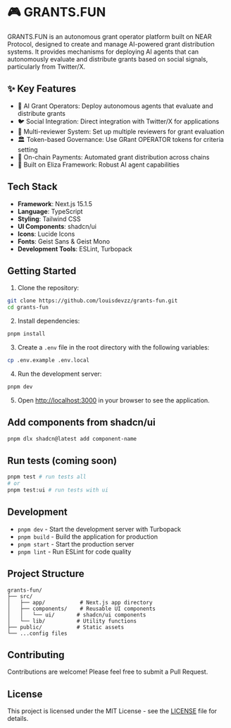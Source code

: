 # 🎮 GRANTS.FUN

GRANTS.FUN is an autonomous grant operator platform built on NEAR Protocol, designed to create and manage AI-powered grant distribution systems. It provides mechanisms for deploying AI agents that can autonomously evaluate and distribute grants based on social signals, particularly from Twitter/X.

## ✨ Key Features
- 🤖 AI Grant Operators: Deploy autonomous agents that evaluate and distribute grants
- 🐦 Social Integration: Direct integration with Twitter/X for applications
- 👥 Multi-reviewer System: Set up multiple reviewers for grant evaluation
- 🏛️ Token-based Governance: Use GRant OPERATOR tokens for criteria setting
- 💸 On-chain Payments: Automated grant distribution across chains
- 🧠 Built on Eliza Framework: Robust AI agent capabilities

## Tech Stack

- **Framework**: Next.js 15.1.5
- **Language**: TypeScript
- **Styling**: Tailwind CSS
- **UI Components**: shadcn/ui
- **Icons**: Lucide Icons
- **Fonts**: Geist Sans & Geist Mono
- **Development Tools**: ESLint, Turbopack

## Getting Started

1. Clone the repository:
```bash
git clone https://github.com/louisdevzz/grants-fun.git
cd grants-fun
```

2. Install dependencies:
```bash
pnpm install
```
3. Create a `.env` file in the root directory with the following variables:
```bash
cp .env.example .env.local
```

4. Run the development server:
```bash
pnpm dev
```

5. Open [http://localhost:3000](http://localhost:3000) in your browser to see the application.

## Add components from shadcn/ui

```bash
pnpm dlx shadcn@latest add component-name
```

## Run tests (coming soon)
```bash
pnpm test # run tests all
# or
pnpm test:ui # run tests with ui
```

## Development

- `pnpm dev` - Start the development server with Turbopack
- `pnpm build` - Build the application for production
- `pnpm start` - Start the production server
- `pnpm lint` - Run ESLint for code quality

## Project Structure

```
grants-fun/
├── src/
│   ├── app/           # Next.js app directory
│   ├── components/    # Reusable UI components
│   │   └── ui/       # shadcn/ui components
│   └── lib/          # Utility functions
├── public/           # Static assets
└── ...config files
```

## Contributing

Contributions are welcome! Please feel free to submit a Pull Request.

## License

This project is licensed under the MIT License - see the [LICENSE](LICENSE) file for details.
